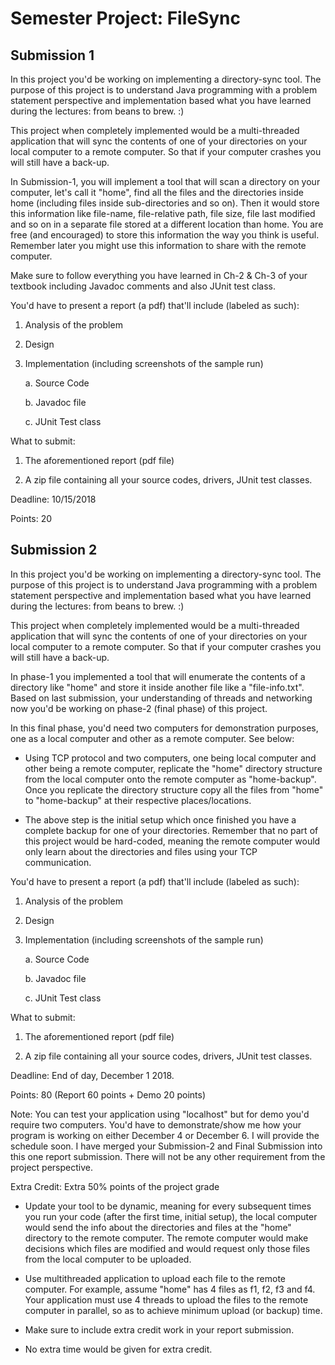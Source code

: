 # Semester Project: FileSync

## Submission 1
In this project you'd be working on implementing a directory-sync tool. The purpose of this project is to understand Java programming with a problem statement perspective and implementation based what you have learned during the lectures: from beans to brew. :)

This project when completely implemented would be a multi-threaded application that will sync the contents of one of your directories on your local computer to a remote computer. So that if your computer crashes you will still have a back-up.

In Submission-1, you will implement a tool that will scan a directory on your computer, let's call it "home", find all the files and the directories inside home (including files inside sub-directories and so on). Then it would store this information like file-name, file-relative path, file size, file last modified and so on in a separate file stored at a different location than home. You are free (and encouraged) to store this information the way you think is useful. Remember later you might use this information to share with the remote computer.

Make sure to follow everything you have learned in Ch-2 & Ch-3 of your textbook including Javadoc comments and also JUnit test class.

You'd have to present a report (a pdf) that'll include (labeled as such):

1. Analysis of the problem

2. Design

3. Implementation (including screenshots of the sample run)

    a. Source Code

    b. Javadoc file

    c. JUnit Test class

What to submit:

1. The aforementioned report (pdf file)

2. A zip file containing all your source codes, drivers, JUnit test classes.

Deadline: 10/15/2018

Points: 20

## Submission 2
In this project you'd be working on implementing a directory-sync tool. The purpose of this project is to understand Java programming with a problem statement perspective and implementation based what you have learned during the lectures: from beans to brew. :)

This project when completely implemented would be a multi-threaded application that will sync the contents of one of your directories on your local computer to a remote computer. So that if your computer crashes you will still have a back-up.

In phase-1 you implemented a tool that will enumerate the contents of a directory like "home" and store it inside another file like a "file-info.txt". Based on last submission, your understanding of threads and networking now you'd be working on phase-2 (final phase) of this project.

In this final phase, you'd need two computers for demonstration purposes, one as a local computer and other as a remote computer. See below:

+ Using TCP protocol and two computers, one being local computer and other being a remote computer, replicate the "home" directory structure from the local computer onto the remote computer as "home-backup". Once you replicate the directory structure copy all the files from "home" to "home-backup" at their respective places/locations. 

+ The above step is the initial setup which once finished you have a complete backup for one of your directories. Remember that no part of this project would be hard-coded, meaning the remote computer would only learn about the directories and files using your TCP communication.

You'd have to present a report (a pdf) that'll include (labeled as such):

1. Analysis of the problem

2. Design

3. Implementation (including screenshots of the sample run)

    a. Source Code

    b. Javadoc file

    c. JUnit Test class

What to submit:

1. The aforementioned report (pdf file)

2. A zip file containing all your source codes, drivers, JUnit test classes.

Deadline: End of day, December 1 2018.

Points: 80 (Report 60 points + Demo 20 points)

Note: You can test your application using "localhost" but for demo you'd require two computers. You'd have to demonstrate/show me how your program is working on either December 4 or December 6. I will provide the schedule soon. I have merged your Submission-2 and Final Submission into this one report submission. There will not be any other requirement from the project perspective. 

Extra Credit: Extra 50% points of the project grade 

+ Update your tool to be dynamic, meaning for every subsequent times you run your code (after the first time, initial setup), the local computer would send the info about the directories and files at the "home" directory to the remote computer. The remote computer would make decisions which files are modified and would request only those files from the local computer to be uploaded. 

+ Use multithreaded application to upload each file to the remote computer. For example, assume "home" has 4 files as f1, f2, f3 and f4. Your application must use 4 threads to upload the files to the remote computer in parallel, so as to achieve minimum upload (or backup) time.

+ Make sure to include extra credit work in your report submission.

+ No extra time would be given for extra credit.
